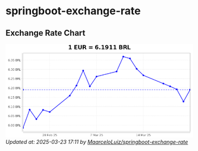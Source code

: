 # springboot-exchange-rate

<!-- EXCHANGE-RATE-START -->
## Exchange Rate Chart

![Exchange Rate Chart](charts/chart.png)*Updated at: 2025-03-23 17:11 by [MaarceloLuiz/springboot-exchange-rate](https://github.com/MaarceloLuiz/springboot-exchange-rate)*


<!-- EXCHANGE-RATE-END -->